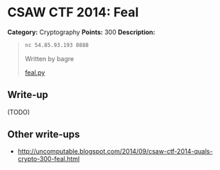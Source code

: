 # CSAW CTF 2014: Feal

**Category:** Cryptography
**Points:** 300
**Description:**

> ```bash
> nc 54.85.93.193 8888
> ```
>
> Written by bagre
>
> [feal.py](feal.py)

## Write-up

(TODO)

## Other write-ups

* <http://uncomputable.blogspot.com/2014/09/csaw-ctf-2014-quals-crypto-300-feal.html>
